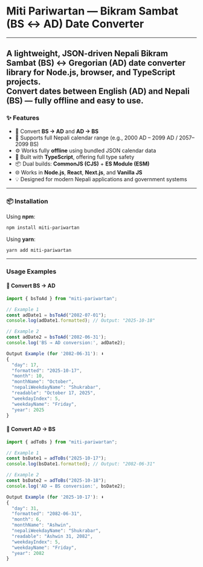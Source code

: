 # **Miti Pariwartan — Bikram Sambat (BS ↔ AD) Date Converter**

---
A lightweight, JSON-driven **Nepali Bikram Sambat (BS) ↔ Gregorian (AD)** date converter library for Node.js, browser, and TypeScript projects.  
Convert dates between English (AD) and Nepali (BS) — fully offline and easy to use.
---

### ✨ Features

- 🔁 Convert **BS → AD** and **AD → BS**
- 📅 Supports full Nepali calendar range (e.g., 2000 AD – 2099 AD / 2057–2099 BS) 
- ⚙️ Works fully **offline** using bundled JSON calendar data
- 🧠 Built with **TypeScript**, offering full type safety
- 📦 Dual builds: **CommonJS (CJS)** + **ES Module (ESM)**
- 🌐 Works in **Node.js**, **React**, **Next.js**, and **Vanilla JS**
- 💡 Designed for modern Nepali applications and government systems

---

### 📦 Installation

Using **npm**:

```bash
npm install miti-pariwartan
```

Using **yarn**:

```bash
yarn add miti-pariwartan

```
---

### Usage Examples

#### 📆 Convert BS → AD

```ts
import { bsToAd } from "miti-pariwartan";

// Example 1
const adDate1 = bsToAd("2082-07-01");
console.log(adDate1.formatted); // Output: "2025-10-18"

// Example 2
const adDate2 = bsToAd('2082-06-31');
console.log('BS → AD conversion:', adDate2);

Output Example (for '2082-06-31'): ⬇️
{
  "day": 17,
  "formatted": "2025-10-17",
  "month": 10,
  "monthName": "October",
  "nepaliWeekdayName": "Shukrabar",
  "readable": "October 17, 2025",
  "weekdayIndex": 5,
  "weekdayName": "Friday",
  "year": 2025
}
```

#### 📅 Convert AD → BS
```ts
import { adToBs } from "miti-pariwartan";

// Example 1
const bsDate1 = adToBs("2025-10-17");
console.log(bsDate1.formatted); // Output: "2082-06-31"

// Example 2
const bsDate2 = adToBs("2025-10-18");
console.log('AD → BS conversion:', bsDate2);

Output Example (for '2025-10-17'): ⬇️
{
  "day": 31,
  "formatted": "2082-06-31",
  "month": 6,
  "monthName": "Ashwin",
  "nepaliWeekdayName": "Shukrabar",
  "readable": "Ashwin 31, 2082",
  "weekdayIndex": 5,
  "weekdayName": "Friday",
  "year": 2082
}





